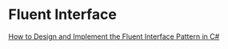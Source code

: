 # Fluent Interface

[How to Design and Implement the Fluent Interface Pattern in C#](https://assist-software.net/blog/design-and-implement-fluent-interface-pattern-c)
